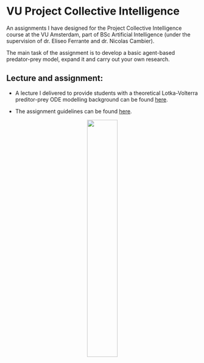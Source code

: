 # VU Project Collective Intelligence

An assignments I have designed for the Project Collective Intelligence course at the VU Amsterdam, part of BSc Artificial Intelligence (under the supervision of dr. Eliseo Ferrante and dr. Nicolas Cambier).

The main task of the assignment is to develop a basic agent-based predator-prey model, expand it and carry out your own research. 

## Lecture and assignment:

- A lecture I delivered to provide students with a theoretical Lotka-Volterra preditor-prey ODE modelling background can be found [here](https://github.com/hellowithchicken/VU-Project-Collective-Intelligence/blob/main/slides-introduction-assignment-2.pdf).

- The assignment guidelines can be found [here](https://github.com/hellowithchicken/VU-Project-Collective-Intelligence/blob/main/guidelines-assignment-2.pdf).


<p align="center">
<img src="https://github.com/hellowithchicken/VU-Project-Collective-Intelligence/blob/main/gif-demonstration.gif" width=40% height=40%>
</p>
